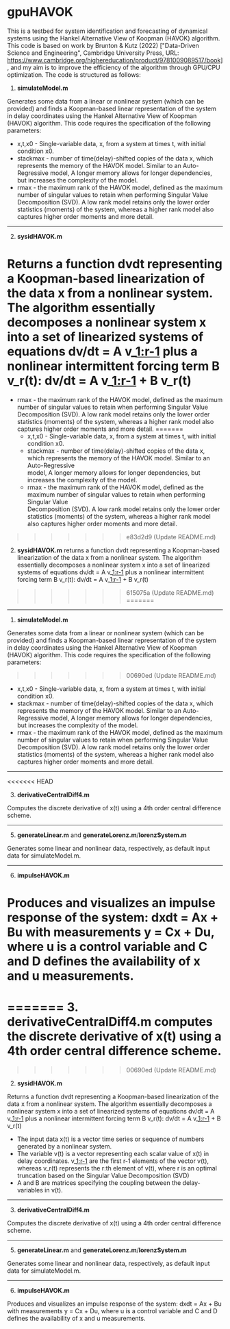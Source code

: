 # gpuHAVOK
This is a testbed for system identification and forecasting of dynamical systems using the Hankel Alternative View of Koopman (HAVOK) algorithm. This code is based on work by Brunton & Kutz (2022) ["Data-Driven Science and Engineering", Cambridge University Press, URL: https://www.cambridge.org/highereducation/product/9781009089517/book], and my aim is to improve the efficiency of the algorithm through GPU/CPU optimization. The code is structured as follows:

1. **simulateModel.m**

Generates some data from a linear or nonlinear system (which can be provided) and finds a Koopman-based linear representation of the system in delay coordinates using the Hankel Alternative View of Koopman (HAVOK) algorithm. This code requires the specification of the following parameters:

- x,t,x0 - Single-variable data, x, from a system at times t, with initial condition x0.
- stackmax - number of time(delay)-shifted copies of the data x, which represents the memory of the HAVOK model. Similar to an Auto-Regressive model, A longer memory allows for longer dependencies, but increases the complexity of the model.
- rmax - the maximum rank of the HAVOK model, defined as the maximum number of singular values to retain when performing Singular Value Decomposition (SVD). A low rank model retains only the lower order statistics (moments) of the system, whereas a higher rank model also captures     higher order moments and more detail.

---

2. **sysidHAVOK.m**

Returns a function dvdt representing a Koopman-based linearization of the data x from a nonlinear system. The algorithm essentially decomposes a nonlinear system x into a set of linearized systems of equations dv/dt = A v_[1:r-1](t) plus a nonlinear intermittent forcing term B v_r(t): dv/dt = A v_[1:r-1](t) + B v_r(t)
=======
- rmax - the maximum rank of the HAVOK model, defined as the maximum number of singular values to retain when performing Singular Value Decomposition (SVD). A low rank model retains only the lower order statistics (moments) of the system, whereas a higher rank model also captures higher order moments and more detail.
=======
  - x,t,x0 - Single-variable data, x, from a system at times t, with initial condition x0.
  - stackmax - number of time(delay)-shifted copies of the data x, which represents the memory of the HAVOK model. Similar to an Auto-Regressive   
    model, A longer memory allows for longer dependencies, but increases the complexity of the model.
  - rmax - the maximum rank of the HAVOK model, defined as the maximum number of singular values to retain when performing Singular Value       
    Decomposition (SVD). A low rank model retains only the lower order statistics (moments) of the system, whereas a higher rank model also captures     higher order moments and more detail.
>>>>>>> e83d2d9 (Update README.md)

2. **sysidHAVOK.m** returns a function dvdt representing a Koopman-based linearization of the data x from a nonlinear system. The algorithm essentially decomposes a nonlinear system x into a set of linearized systems of equations dv/dt = A v_[1:r-1](t) plus a nonlinear intermittent forcing term B v_r(t): dv/dt = A v_[1:r-1](t) + B v_r(t)
>>>>>>> 615075a (Update README.md)
=======
---

1. **simulateModel.m**

Generates some data from a linear or nonlinear system (which can be provided) and finds a Koopman-based linear representation of the system in delay coordinates using the Hankel Alternative View of Koopman (HAVOK) algorithm. This code requires the specification of the following parameters:
>>>>>>> 00690ed (Update README.md)

- x,t,x0 - Single-variable data, x, from a system at times t, with initial condition x0.
- stackmax - number of time(delay)-shifted copies of the data x, which represents the memory of the HAVOK model. Similar to an Auto-Regressive model, A longer memory allows for longer dependencies, but increases the complexity of the model.
- rmax - the maximum rank of the HAVOK model, defined as the maximum number of singular values to retain when performing Singular Value Decomposition (SVD). A low rank model retains only the lower order statistics (moments) of the system, whereas a higher rank model also captures     higher order moments and more detail.

---
<<<<<<< HEAD

3. **derivativeCentralDiff4.m**

Computes the discrete derivative of x(t) using a 4th order central difference scheme.

---

5. **generateLinear.m** and **generateLorenz.m**/**lorenzSystem.m**

Generates some linear and nonlinear data, respectively, as default input data for simulateModel.m.

---

6. **impulseHAVOK.m**

Produces and visualizes an impulse response of the system: dxdt = Ax + Bu with measurements y = Cx + Du, where u is a control variable and C and D defines the availability of x and u measurements.
=======
=======
3. **derivativeCentralDiff4.m** computes the discrete derivative of x(t) using a 4th order central difference scheme.
=======
>>>>>>> 00690ed (Update README.md)

2. **sysidHAVOK.m**

Returns a function dvdt representing a Koopman-based linearization of the data x from a nonlinear system. The algorithm essentially decomposes a nonlinear system x into a set of linearized systems of equations dv/dt = A v_[1:r-1](t) plus a nonlinear intermittent forcing term B v_r(t): dv/dt = A v_[1:r-1](t) + B v_r(t)

- The input data x(t) is a vector time series or sequence of numbers generated by a nonlinear system.
- The variable v(t) is a vector representing each scalar value of x(t) in delay coordinates. v_[1:r-1](t) are the first r-1 elements of the vector v(t), whereas v_r(t) represents the r:th element of v(t), where r is an optimal truncation based on the Singular Value Decomposition (SVD)
- A and B are matrices specifying the coupling between the delay-variables in v(t).

---

3. **derivativeCentralDiff4.m**

Computes the discrete derivative of x(t) using a 4th order central difference scheme.

---

5. **generateLinear.m** and **generateLorenz.m**/**lorenzSystem.m**

Generates some linear and nonlinear data, respectively, as default input data for simulateModel.m.

---

6. **impulseHAVOK.m**

Produces and visualizes an impulse response of the system: dxdt = Ax + Bu with measurements y = Cx + Du, where u is a control variable and C and D defines the availability of x and u measurements.
